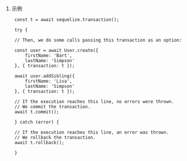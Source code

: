 1. 示例

        const t = await sequelize.transaction();

        try {

        // Then, we do some calls passing this transaction as an option:

        const user = await User.create({
            firstName: 'Bart',
            lastName: 'Simpson'
        }, { transaction: t });

        await user.addSibling({
            firstName: 'Lisa',
            lastName: 'Simpson'
        }, { transaction: t });

        // If the execution reaches this line, no errors were thrown.
        // We commit the transaction.
        await t.commit();

        } catch (error) {

        // If the execution reaches this line, an error was thrown.
        // We rollback the transaction.
        await t.rollback();

        }